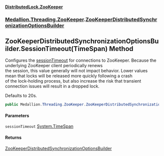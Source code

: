 #### [DistributedLock.ZooKeeper](README.md 'README')
### [Medallion.Threading.ZooKeeper](Medallion.Threading.ZooKeeper.md 'Medallion.Threading.ZooKeeper').[ZooKeeperDistributedSynchronizationOptionsBuilder](ZooKeeperDistributedSynchronizationOptionsBuilder.md 'Medallion.Threading.ZooKeeper.ZooKeeperDistributedSynchronizationOptionsBuilder')

## ZooKeeperDistributedSynchronizationOptionsBuilder.SessionTimeout(TimeSpan) Method

Configures the [sessionTimeout](ZooKeeperDistributedSynchronizationOptionsBuilder.SessionTimeout.a4s4suCBjQ12y3wfkImgaw.md#Medallion.Threading.ZooKeeper.ZooKeeperDistributedSynchronizationOptionsBuilder.SessionTimeout(System.TimeSpan).sessionTimeout 'Medallion.Threading.ZooKeeper.ZooKeeperDistributedSynchronizationOptionsBuilder.SessionTimeout(System.TimeSpan).sessionTimeout') for connections to ZooKeeper. Because the underlying ZooKeeper client periodically renews  
the session, this value generally will not impact behavior. Lower values mean that locks will be released more quickly following a crash  
of the lock-holding process, but also increase the risk that transient connection issues will result in a dropped lock.  
  
Defaults to 20s.

```csharp
public Medallion.Threading.ZooKeeper.ZooKeeperDistributedSynchronizationOptionsBuilder SessionTimeout(System.TimeSpan sessionTimeout);
```
#### Parameters

<a name='Medallion.Threading.ZooKeeper.ZooKeeperDistributedSynchronizationOptionsBuilder.SessionTimeout(System.TimeSpan).sessionTimeout'></a>

`sessionTimeout` [System.TimeSpan](https://docs.microsoft.com/en-us/dotnet/api/System.TimeSpan 'System.TimeSpan')

#### Returns
[ZooKeeperDistributedSynchronizationOptionsBuilder](ZooKeeperDistributedSynchronizationOptionsBuilder.md 'Medallion.Threading.ZooKeeper.ZooKeeperDistributedSynchronizationOptionsBuilder')